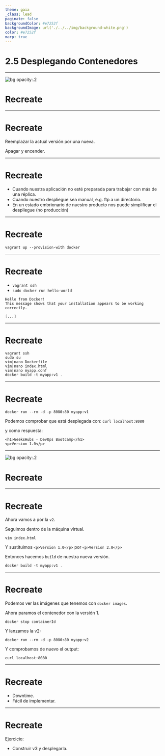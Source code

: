 ```yaml
---
theme: gaia
_class: lead
paginate: false
backgroundColor: #e7252f
backgroundImage: url('./../../img/background-white.png')
color: #e7252f
marp: true
---
```

<!-- _backgroundImage: url('./../img/background-red.png') -->
<!-- _color: white -->

# 2.5 Desplegando Contenedores

---
![bg opacity:.2](https://media.giphy.com/media/MS0fQBmGGMaRy/giphy.gif)
# Recreate

---
# Recreate

Reemplazar la actual versión por una nueva.

Apagar y encender.

---
# Recreate

- Cuando nuestra aplicación no esté preparada para trabajar con más de una réplica.
- Cuando nuestro despliegue sea manual, e.g. ftp a un directorio.
- En un estado embrionario de nuestro producto nos puede simplificar el despliegue (no producción)

---
# Recreate

`vagrant up --provision-with docker`

---
# Recreate

- `vagrant ssh`
- `sudo docker run hello-world`

```
Hello from Docker!
This message shows that your installation appears to be working correctly.

[...]
```
---
# Recreate

```
vagrant ssh
sudo su
vim|nano Dockerfile
vim|nano index.html
vim|nano myapp.conf
docker build -t myapp:v1 .
```

---
# Recreate

```
docker run --rm -d -p 8080:80 myapp:v1
```

Podemos comprobar que está desplegada con:
`curl localhost:8080`

y como respuesta:

```
<h1>GeeksHubs - DevOps Bootcamp</h1>
<p>Version 1.0</p>
```

---
![bg opacity:.2](https://imagenes.20minutos.es/files/image_656_370/uploads/imagenes/2019/05/21/957237.jpg)
# Recreate

---
# Recreate

Ahora vamos a por la `v2`.

Seguimos dentro de la máquina virtual.
```
vim index.html
```
Y sustituimos `<p>Version 1.0</p>` por `<p>Version 2.0</p>`

Entonces hacemos `build` de nuestra nueva versión.

`docker build -t myapp:v1 .`

---
# Recreate

Podemos ver las imágenes que tenemos con `docker images`.

Ahora paramos el contenedor con la versión 1.

`docker stop containerId`

Y lanzamos la v2:

`docker run --rm -d -p 8080:80 myapp:v2`

Y comprobamos de nuevo el output:

`curl localhost:8080`

---
# Recreate

- Downtime.
- Fácil de implementar.

---
# Recreate

Ejercicio:

- Construir v3 y desplegarla.
